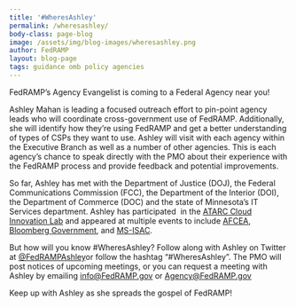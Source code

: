 ```yaml
---
title: '#WheresAshley'
permalink: /wheresashley/
body-class: page-blog
image: /assets/img/blog-images/wheresashley.png
author: FedRAMP
layout: blog-page
tags: guidance omb policy agencies
---
```


FedRAMP’s Agency Evangelist is coming to a Federal Agency near you!

Ashley Mahan is leading a focused outreach effort to pin-point agency leads who will coordinate cross-government use of FedRAMP. Additionally, she will identify how they’re using FedRAMP and get a better understanding of types of CSPs they want to use. Ashley will visit with each agency within the Executive Branch as well as a number of other agencies. This is each agency’s chance to speak directly with the PMO about their experience with the FedRAMP process and provide feedback and potential improvements.

So far, Ashley has met with the Department of Justice (DOJ), the Federal Communications Commission (FCC), the Department of the Interior (DOI), the Department of Commerce (DOC) and the state of Minnesota’s IT Services department. Ashley has participated  in the [ATARC Cloud Innovation Lab](http://www.atarc.org/innovation-labs/cloud/) and appeared at multiple events to include [AFCEA](http://www.afcea.org/site/), [Bloomberg Government](http://about.bgov.com/), and [MS-ISAC](http://msisac.cisecurity.org/).

But how will you know #WheresAshley? Follow along with Ashley on Twitter at [@FedRAMPAshley](https://twitter.com/fedrampashley")or follow the hashtag “#WheresAshley”. The PMO will post notices of upcoming meetings, or you can request a meeting with Ashley by emailing [info@FedRAMP.gov](mailto:info@FedRAMP.gov) or [Agency@FedRAMP.gov](mailto:Agency@FedRAMP.gov)

Keep up with Ashley as she spreads the gospel of FedRAMP!
